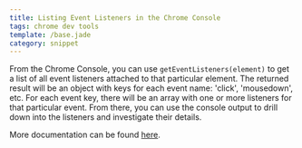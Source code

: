 ```yaml
---
title: Listing Event Listeners in the Chrome Console
tags: chrome dev tools
template: /base.jade
category: snippet
---
```


From the Chrome Console, you can use `getEventListeners(element)` to get a list of all event listeners attached to that particular element. The returned result will be an object with keys for each event name: 'click', 'mousedown', etc. For each event key, there will be an array with one or more listeners for that particular event. From there, you can use the console output to drill down into the listeners and investigate their details.

More documentation can be found [here](https://developer.chrome.com/devtools/docs/commandline-api#geteventlistenersobject).
